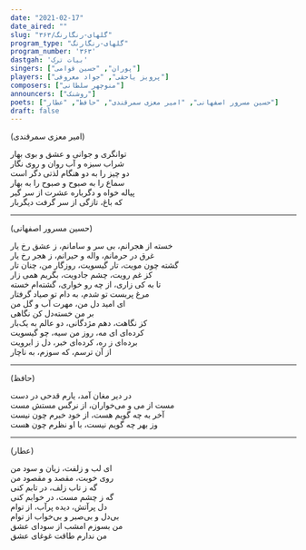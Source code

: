 ```yaml
---
date: "2021-02-17"
date_aired: ""
slug: "گلهای-رنگارنگ/۳۶۳"
program_type: "گلهای-رنگارنگ"
program_number: '۳۶۳'
dastgah: 'بیات ترک'
singers: ["پوران", "حسین قوامی"]
players: ["پرویز یاحقی", "جواد معروفی"]
composers: ["منوچهر سلطانی"]
announcers: ["روشنک"]
poets: ["حسین مسرور اصفهانی", "امیر معزی سمرقندی", "حافظ", "عطار"]
draft: false
---
```


(امیر معزی سمرقندی)  

توانگری و جوانی و عشق و بوی بهار  
شراب سبزه و آب روان و روی نگار  
دو چیز را به دو هنگام لذتی دگر است  
سماع را به صبوح و صبوح را به بهار  
پیاله خواه و دگرباره عشرت از سر گیر  
که باغ، تازگی از سر گرفت دیگربار  

---  

(حسین مسرور اصفهانی)  

خسته از هجرانم، بی سر و سامانم، ز عشق رخ یار  
غرق در حرمانم، واله و حیرانم، ز هجر رخ یار  
گشته چون مویت، تار گیسویت، روزگار من، چنان تار  
کز غم رویت، چشم جادویت، بگریم همی زار  
تا به کی زاری، از چه رو خواری، گشته‌ام خسته  
مرغ پربست تو شدم، به دام تو صیاد گرفتار  
ای امید دل من، مهرت آب و گل من  
بر من خسته‌دل کن نگاهی  
کز نگاهت، دهم مژدگانی، دو عالم به یک‌بار  
کرده‌ای ای مه، روز من سیه، چو گیسویت  
برده‌ای ز ره، کرده‌ای خبر، دل ز ابرویت  
از آن ترسم، که سوزم، به ناچار  

---  

(حافظ)  

در دیر مغان آمد، یارم قدحی در دست  
مست از می و می‌خواران، از نرگس مستش مست  
آخر به چه گویم هست، از خود خبرم چون نیست  
وز بهر چه گویم نیست، با او نظرم چون هست  

---  

(عطار)  

ای لب و زلفت، زیان و سود من  
روی خوبت، مقصد و مقصود من  
گه ز تاب زلف، در تابم کنی  
گه ز چشم مست، در خوابم کنی  
دل پرآتش، دیده پرآب، از توام  
بی‌دل و بی‌صبر و بی‌خواب از توام  
من بسوزم امشب از سودای عشق  
من ندارم طاقت غوغای عشق  
